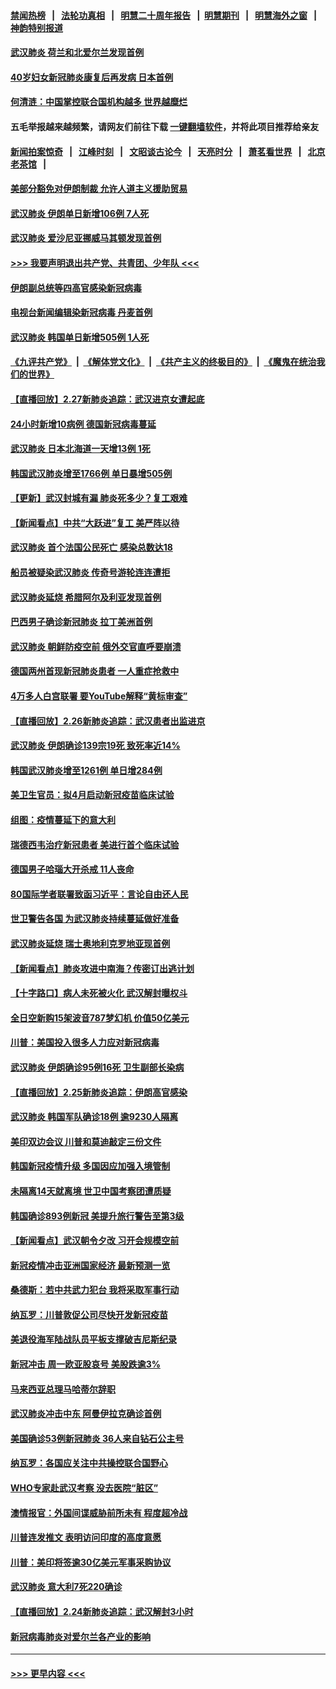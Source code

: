 #### [禁闻热榜](热点新闻.md?=0)  &nbsp;&nbsp;|&nbsp;&nbsp; [法轮功真相](https://github.com/gfw-breaker/truth/blob/master/README.md?=0) &nbsp;&nbsp;|&nbsp;&nbsp; [明慧二十周年报告](https://github.com/gfw-breaker/mh-reports/blob/master/README.md?=0) &nbsp;&nbsp;|&nbsp;&nbsp;[明慧期刊](https://github.com/gfw-breaker/mh-qikan) &nbsp;&nbsp;|&nbsp;&nbsp; [明慧海外之窗](https://github.com/gfw-breaker/mh-news/blob/master/README.md?=0) &nbsp;&nbsp;|&nbsp;&nbsp; [神韵特别报道](https://github.com/gfw-breaker/mh-news/blob/master/shenyun.md?=0)
#### [武汉肺炎 荷兰和北爱尔兰发现首例](../pages/nsc418/n11901256.md?t=02280702) 
#### [40岁妇女新冠肺炎康复后再发病 日本首例](../pages/nsc418/n11901341.md?t=02280702) 
#### [何清涟：中国掌控联合国机构越多 世界越糜烂](../pages/nsc418/n11901020.md?t=02280702) 
#### 五毛举报越来越频繁，请网友们前往下载 [一键翻墙软件](https://github.com/gfw-breaker/ssr-accounts)，并将此项目推荐给亲友
#### [新闻拍案惊奇](https://github.com/gfw-breaker/banned-news/blob/master/pages/link4.md) &nbsp;&nbsp;|&nbsp;&nbsp; [江峰时刻](https://github.com/gfw-breaker/banned-news/blob/master/pages/link4.md) &nbsp;&nbsp;|&nbsp;&nbsp; [文昭谈古论今](https://github.com/gfw-breaker/banned-news/blob/master/pages/link4.md) &nbsp;&nbsp;|&nbsp;&nbsp; [天亮时分](https://github.com/gfw-breaker/banned-news/blob/master/pages/link4.md) &nbsp;&nbsp;|&nbsp;&nbsp; [萧茗看世界](https://github.com/gfw-breaker/banned-news/blob/master/pages/link4.md) &nbsp;&nbsp;|&nbsp;&nbsp; [北京老茶馆](https://github.com/gfw-breaker/banned-news/blob/master/pages/link4.md) &nbsp;&nbsp;|&nbsp;&nbsp; 
#### [美部分豁免对伊朗制裁 允许人道主义援助贸易](../pages/nsc418/n11900859.md?t=02280702) 
#### [武汉肺炎 伊朗单日新增106例 7人死](../pages/nsc418/n11900839.md?t=02280702) 
#### [武汉肺炎 爱沙尼亚挪威马其顿发现首例](../pages/nsc418/n11900878.md?t=02280702) 
#### [>>> 我要声明退出共产党、共青团、少年队 <<<](https://github.com/begood0513/goodnews/blob/master/quit/letter.md) 
#### [伊朗副总统等四高官感染新冠病毒](../pages/nsc418/n11900818.md?t=02280702) 
#### [电视台新闻编辑染新冠病毒 丹麦首例](../pages/nsc418/n11900794.md?t=02280702) 
#### [武汉肺炎 韩国单日新增505例 1人死](../pages/nsc418/n11900450.md?t=02280702) 
#### [《九评共产党》](https://github.com/begood0513/9ping.md/blob/master/README.md) &nbsp;|&nbsp; [《解体党文化》](../../../../jtdwh.md/blob/master/README.md)  &nbsp;|&nbsp; [《共产主义的终极目的》](../../../../gczydzjmd.md/blob/master/README.md) &nbsp;|&nbsp; [《魔鬼在统治我们的世界》](../../../../mgztzwmdsj.md/blob/master/README.md) 
#### [【直播回放】2.27新肺炎追踪：武汉进京女遭起底](../pages/nsc418/n11900415.md?t=02280702) 
#### [24小时新增10病例 德国新冠病毒蔓延](../pages/nsc418/n11900522.md?t=02280702) 
#### [武汉肺炎 日本北海道一天增13例 1死](../pages/nsc418/n11900329.md?t=02280702) 
#### [韩国武汉肺炎增至1766例 单日暴增505例](../pages/nsc418/n11899748.md?t=02280702) 
#### [【更新】武汉封城有漏 肺炎死多少？复工艰难](../pages/nsc418/n11890652.md?t=02280702) 
#### [【新闻看点】中共“大跃进”复工 美严阵以待](../pages/nsc418/n11898221.md?t=02280702) 
#### [武汉肺炎 首个法国公民死亡 感染总数达18](../pages/nsc418/n11898430.md?t=02280702) 
#### [船员被疑染武汉肺炎 传奇号游轮连连遭拒](../pages/nsc418/n11898226.md?t=02280702) 
#### [武汉肺炎延烧 希腊阿尔及利亚发现首例](../pages/nsc418/n11898021.md?t=02280702) 
#### [巴西男子确诊新冠肺炎 拉丁美洲首例](../pages/nsc418/n11898020.md?t=02280702) 
#### [武汉肺炎 朝鲜防疫空前 俄外交官直呼要崩溃](../pages/nsc418/n11897857.md?t=02280702) 
#### [德国两州首现新冠肺炎患者 一人重症抢救中](../pages/nsc418/n11897548.md?t=02280702) 
#### [4万多人白宫联署 要YouTube解释“黄标审查”](../pages/nsc418/n11897803.md?t=02280702) 
#### [【直播回放】2.26新肺炎追踪：武汉患者出监进京](../pages/nsc418/n11897551.md?t=02280702) 
#### [武汉肺炎 伊朗确诊139宗19死 致死率近14%](../pages/nsc418/n11897547.md?t=02280702) 
#### [韩国武汉肺炎增至1261例 单日增284例](../pages/nsc418/n11897376.md?t=02280702) 
#### [美卫生官员：拟4月启动新冠疫苗临床试验](../pages/nsc418/n11896357.md?t=02280702) 
#### [组图：疫情蔓延下的意大利](../pages/nsc418/n11894159.md?t=02280702) 
#### [瑞德西韦治疗新冠患者 美进行首个临床试验](../pages/nsc418/n11895845.md?t=02280702) 
#### [德国男子哈瑙大开杀戒 11人丧命](../pages/nsc418/n11895317.md?t=02280702) 
#### [80国际学者联署致函习近平：言论自由还人民](../pages/nsc418/n11895601.md?t=02280702) 
#### [世卫警告各国 为武汉肺炎持续蔓延做好准备](../pages/nsc418/n11895336.md?t=02280702) 
#### [武汉肺炎延烧 瑞士奥地利克罗地亚现首例](../pages/nsc418/n11895444.md?t=02280702) 
#### [【新闻看点】肺炎攻进中南海？传密订出逃计划](../pages/nsc418/n11895448.md?t=02280702) 
#### [【十字路口】病人未死被火化 武汉解封曝权斗](../pages/nsc418/n11893784.md?t=02280702) 
#### [全日空新购15架波音787梦幻机 价值50亿美元](../pages/nsc418/n11895154.md?t=02280702) 
#### [川普：美国投入很多人力应对新冠病毒](../pages/nsc418/n11894977.md?t=02280702) 
#### [武汉肺炎 伊朗确诊95例16死 卫生副部长染病](../pages/nsc418/n11894906.md?t=02280702) 
#### [【直播回放】2.25新肺炎追踪：伊朗高官感染](../pages/nsc418/n11894749.md?t=02280702) 
#### [武汉肺炎 韩国军队确诊18例 逾9230人隔离](../pages/nsc418/n11894703.md?t=02280702) 
#### [美印双边会议 川普和莫迪敲定三份文件](../pages/nsc418/n11894247.md?t=02280702) 
#### [韩国新冠疫情升级 多国因应加强入境管制](../pages/nsc418/n11894334.md?t=02280702) 
#### [未隔离14天就离境 世卫中国考察团遭质疑](../pages/nsc418/n11893756.md?t=02280702) 
#### [韩国确诊893例新冠 美提升旅行警告至第3级](../pages/nsc418/n11893662.md?t=02280702) 
#### [【新闻看点】武汉朝令夕改 习开会规模空前](../pages/nsc418/n11892858.md?t=02280702) 
#### [新冠疫情冲击亚洲国家经济 最新预测一览](../pages/nsc418/n11893339.md?t=02280702) 
#### [桑德斯：若中共武力犯台 我将采取军事行动](../pages/nsc418/n11893282.md?t=02280702) 
#### [纳瓦罗：川普敦促公司尽快开发新冠疫苗](../pages/nsc418/n11893211.md?t=02280702) 
#### [美退役海军陆战队员平板支撑破吉尼斯纪录](../pages/nsc418/n11893022.md?t=02280702) 
#### [新冠冲击 周一欧亚股哀号 美股跌逾3%](../pages/nsc418/n11892648.md?t=02280702) 
#### [马来西亚总理马哈蒂尔辞职](../pages/nsc418/n11892792.md?t=02280702) 
#### [武汉肺炎冲击中东 阿曼伊拉克确诊首例](../pages/nsc418/n11892871.md?t=02280702) 
#### [美国确诊53例新冠肺炎 36人来自钻石公主号](../pages/nsc418/n11892877.md?t=02280702) 
#### [纳瓦罗：各国应关注中共操控联合国野心](../pages/nsc418/n11892856.md?t=02280702) 
#### [WHO专家赴武汉考察 没去医院“脏区”](../pages/nsc418/n11892736.md?t=02280702) 
#### [澳情报官：外国间谍威胁前所未有 程度超冷战](../pages/nsc418/n11892672.md?t=02280702) 
#### [川普连发推文 表明访问印度的高度意愿](../pages/nsc418/n11891927.md?t=02280702) 
#### [川普：美印将签逾30亿美元军事采购协议](../pages/nsc418/n11892494.md?t=02280702) 
#### [武汉肺炎 意大利7死220确诊](../pages/nsc418/n11892166.md?t=02280702) 
#### [【直播回放】2.24新肺炎追踪：武汉解封3小时](../pages/nsc418/n11892242.md?t=02280702) 
#### [新冠病毒肺炎对爱尔兰各产业的影响](../pages/nsc418/n11892328.md?t=02280702) 

----
#### [ >>> 更早内容 <<< ](../indexes/nsc418-earlier.md)
